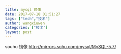 ```yaml
---
title: mysql 镜像
date: 2017-07-18 01:51:27
tags: ["tech","技术"]
author: wangxiuwen
categories: ["技术"]
layout: post
---
```


souhu 镜像 
http://mirrors.sohu.com/mysql/MySQL-5.7/